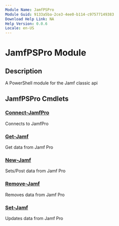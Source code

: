 ```yaml
---
Module Name: JamfPSPro
Module Guid: 9133a5ba-2ce3-4ee0-b114-c97577149383
Download Help Link: NA
Help Version: 0.0.6
Locale: en-US
---
```


# JamfPSPro Module
## Description
A PowerShell module for the Jamf classic api

## JamfPSPro Cmdlets
### [Connect-JamfPro](Connect-JamfPro.md)
Connects to JamfPro

### [Get-Jamf](Get-Jamf.md)
Get data from Jamf Pro

### [New-Jamf](New-Jamf.md)
Sets/Post data from Jamf Pro

### [Remove-Jamf](Remove-Jamf.md)
Removes data from Jamf Pro

### [Set-Jamf](Set-Jamf.md)
Updates data from Jamf Pro


